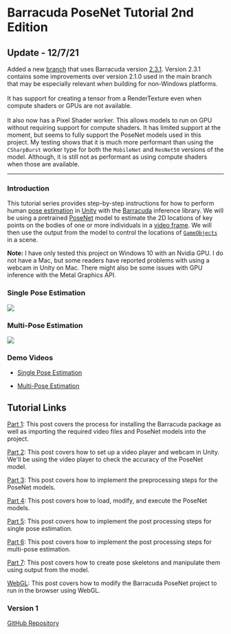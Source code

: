 # Barracuda PoseNet Tutorial 2nd Edition

## Update - 12/7/21
Added a new [branch](https://github.com/cj-mills/Barracuda-PoseNet-Tutorial/tree/barracuda-2.3.1) that uses Barracuda version [2.3.1](https://docs.unity3d.com/Packages/com.unity.barracuda@2.3/changelog/CHANGELOG.html).
Version 2.3.1 contains some improvements over version 2.1.0 used in the main branch that may be especially relevant when building for non-Windows platforms.
<br><br>
It has support for creating a tensor from a RenderTexture even when compute shaders or GPUs are not available.
<br><br>
It also now has a Pixel Shader worker. This allows models to run on GPU without requiring support for compute shaders. It has limited support at the moment, but seems to fully support the PoseNet models used in this project. My testing shows that it is much more performant than using the `CSharpBurst` worker type for both the `MobileNet` and `ResNet50` versions of the model. Although, it is still not as performant as using compute shaders when those are available.

---

### Introduction

This tutorial series provides step-by-step instructions for how to perform human [pose estimation](https://www.fritz.ai/pose-estimation/) in [Unity](https://unity.com/) with the [Barracuda](https://docs.unity3d.com/Packages/com.unity.barracuda@2.1/manual/index.html) inference library. We will be using a pretrained [PoseNet](https://medium.com/tensorflow/real-time-human-pose-estimation-in-the-browser-with-tensorflow-js-7dd0bc881cd5) model to estimate the 2D locations of key points on the bodies of one or more individuals in a [video frame](https://en.wikipedia.org/wiki/Film_frame). We will then use the output from the model to control the locations of [`GameObjects`](https://docs.unity3d.com/ScriptReference/GameObject.html) in a scene.

**Note:** I have only tested this project on Windows 10 with an Nvidia GPU. I do not have a Mac, but some readers have reported problems with using a webcam in Unity on Mac. There might also be some issues with GPU inference with the Metal Graphics API.

### Single Pose Estimation

![](https://github.com/cj-mills/christianjmills/raw/master/images/barracuda-posenet-tutorial-v2/part-7/single-pose-test.gif)

### Multi-Pose Estimation

![](https://github.com/cj-mills/christianjmills/raw/master/images/barracuda-posenet-tutorial-v2/part-7/multi-pose-test.gif)

### Demo Videos

* [Single Pose Estimation](https://youtu.be/KQyJgXss9NA)

* [Multi-Pose Estimation](https://youtu.be/F995ZadTZik)

## Tutorial Links

[Part 1](https://christianjmills.com/Barracuda-PoseNet-Tutorial-V2-1/): This post covers the process for installing the Barracuda package as well as importing the required video files and PoseNet models into the project.

[Part 2](https://christianjmills.com/Barracuda-PoseNet-Tutorial-V2-2/): This post covers how to set up a video player and webcam in Unity. We'll be using the video player to check the accuracy of the PoseNet model.

[Part 3](https://christianjmills.com/Barracuda-PoseNet-Tutorial-V2-3/): This post covers how to implement the preprocessing steps for the PoseNet models.

[Part 4](https://christianjmills.com/Barracuda-PoseNet-Tutorial-V2-4/): This post covers how to load, modify, and execute the PoseNet models.

[Part 5](https://christianjmills.com/Barracuda-PoseNet-Tutorial-V2-5/): This post covers how to implement the post processing steps for single pose estimation.

[Part 6](https://christianjmills.com/Barracuda-PoseNet-Tutorial-V2-6/): This post covers how to implement the post processing steps for multi-pose estimation.

[Part 7](https://christianjmills.com/Barracuda-PoseNet-Tutorial-V2-7/): This post covers how to create pose skeletons and manipulate them using output from the model.

[WebGL](https://christianjmills.com/Barracuda-PoseNet-WebGL-Tutorial/): This post covers how to modify the Barracuda PoseNet project to run in the browser using WebGL.


### Version 1

[GitHub Repository](https://github.com/cj-mills/Barracuda-PoseNet-Tutorial/tree/Version-1)

